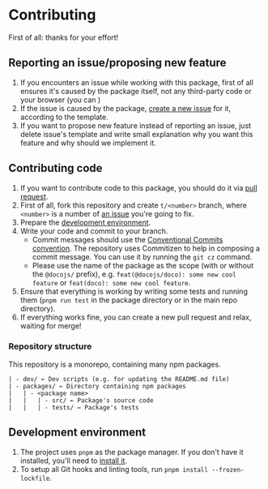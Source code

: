 # Contributing

First of all: thanks for your effort!

## Reporting an issue/proposing new feature

1. If you encounters an issue while working with this package, first of all ensures it's caused by the package itself, not any third-party code or your browser (you can )
2. If the issue is caused by the package, [create a new issue](/../../issues/new) for it, according to the template.
3. If you want to propose new feature instead of reporting an issue, just delete issue's template and write small explanation why you want this feature and why should we implement it.

## Contributing code

1. If you want to contribute code to this package, you should do it via [pull request](/../../pulls).
2. First of all, fork this repository and create `t/<number>` branch, where `<number>` is a number of [an issue](/../../issues) you're going to fix.
3. Prepare the [development environment](#development-environment).
4. Write your code and commit to your branch.
	* Commit messages should use the [Conventional Commits convention](https://www.conventionalcommits.org/en/v1.0.0/). The repository uses Commitizen to help in composing a commit message. You can use it by running the `git cz` command.
	* Please use the name of the package as the scope (with or without the `@docojs/` prefix), e.g. `feat(@docojs/doco): some new cool feature` or `feat(doco): some new cool feature`.
5. Ensure that everything is working by writing some tests and running them (`pnpm run test` in the package directory or in the main repo directory).
7. If everything works fine, you can create a new pull request and relax, waiting for merge!

### Repository structure

This repository is a monorepo, containing many npm packages.

```
| - dev/ ← Dev scripts (e.g. for updating the README.md file)
| - packages/ ← Directory containing npm packages
|   | - <package name>
|   |   | - src/ ← Package's source code
|   |   | - tests/ ← Package's tests
```

## Development environment

1. The project uses `pnpm` as the package manager. If you don't have it installed, you'll need to [install it](https://pnpm.io/installation).
2. To setup all Git hooks and linting tools, run `pnpm install --frozen-lockfile`.
